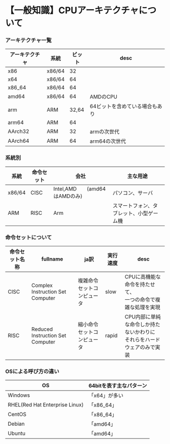 # 【一般知識】CPUアーキテクチャについて

### アーキテクチャ一覧

アーキテクチャ|系統|ビット|desc
-|-|-|-
x86|x86/64|32|
x64|x86/64|64|
x86_64|x86/64|64|
amd64|x86/64|64|AMDのCPU
arm|ARM|32,64|64ビットを含めている場合もあり
arm64|ARM|64|
AArch32|ARM|32|armの次世代
AArch64|ARM|64|arm64の次世代

### 系統別

系統|命令セット|会社|主な用途
-|-|-|-
x86/64|CISC|Intel,AMD　　(amd64はAMDのみ)|パソコン、サーバ
ARM|RISC|Arm|スマートフォン、タブレット、小型ゲーム機

### 命令セットについて

命令セット名称|fullname|ja訳|実行速度|desc|
-|-|-|-|-
CISC|Complex Instruction Set Computer|複雑命令セットコンピュータ|slow|CPUに高機能な命令を持たせて、<br>一つの命令で複雑な処理を実現
RISC|Reduced Instruction Set Computer|縮小命令セットコンピュータ|rapid|CPU内部に単純な命令しか持たないかわりに<br>それらをハードウェアのみで実装

### OSによる呼び方の違い

OS|64bitを表す主なパターン
-|-
Windows|「x64」が多い
RHEL(Red Hat Enterprise Linux)|「x86_64」
CentOS|「x86_64」
Debian|「amd64」
Ubuntu|「amd64」
